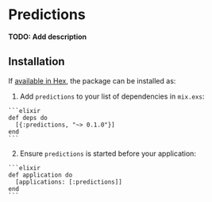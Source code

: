 # Predictions

**TODO: Add description**

## Installation

If [available in Hex](https://hex.pm/docs/publish), the package can be installed as:

  1. Add `predictions` to your list of dependencies in `mix.exs`:

    ```elixir
    def deps do
      [{:predictions, "~> 0.1.0"}]
    end
    ```

  2. Ensure `predictions` is started before your application:

    ```elixir
    def application do
      [applications: [:predictions]]
    end
    ```

